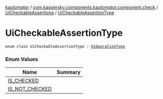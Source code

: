 [kautomator](../../../index.md) / [com.kaspersky.components.kautomator.component.check](../../index.md) / [UiCheckableAssertions](../index.md) / [UiCheckableAssertionType](./index.md)

# UiCheckableAssertionType

`enum class UiCheckableAssertionType : `[`UiOperationType`](../../../com.kaspersky.components.kautomator.intercept.operation/-ui-operation-type/index.md)

### Enum Values

| Name | Summary |
|---|---|
| [IS_CHECKED](-i-s_-c-h-e-c-k-e-d.md) |  |
| [IS_NOT_CHECKED](-i-s_-n-o-t_-c-h-e-c-k-e-d.md) |  |
